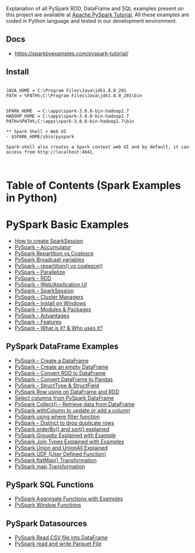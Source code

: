 Explanation of all PySpark RDD, DataFrame and SQL examples present on this project are available at [Apache PySpark Tutorial](https://sparkbyexamples.com/pyspark-tutorial/), All these examples are coded in Python language and tested in our development environment.


##  Docs
- https://sparkbyexamples.com/pyspark-tutorial/

## Install

```

JAVA_HOME = C:\Program Files\Java\jdk1.8.0_201
PATH = %PATH%;C:\Program Files\Java\jdk1.8.0_201\bin


SPARK_HOME  = C:\apps\spark-3.0.0-bin-hadoop2.7
HADOOP_HOME = C:\apps\spark-3.0.0-bin-hadoop2.7
PATH=%PATH%;C:\apps\spark-3.0.0-bin-hadoop2.7\bin

** Spark Shell + Web UI
- $SPARK_HOME/sbin/pyspark

Spark-shell also creates a Spark context web UI and by default, it can access from http://localhost:4041.



```



# Table of Contents (Spark Examples in Python)

# PySpark Basic Examples
- [How to create SparkSession](https://sparkbyexamples.com/pyspark/pyspark-what-is-sparksession/)
- [PySpark – Accumulator](https://sparkbyexamples.com/pyspark/pyspark-accumulator-with-example/)
- [PySpark Repartition vs Coalesce](https://sparkbyexamples.com/pyspark/pyspark-repartition-vs-coalesce/)
- [PySpark Broadcast variables](https://sparkbyexamples.com/pyspark/pyspark-broadcast-variables/)
- [PySpark – repartition() vs coalesce()](https://sparkbyexamples.com/pyspark/pyspark-repartition-vs-coalesce/)
- [PySpark – Parallelize](https://sparkbyexamples.com/pyspark/pyspark-parallelize-create-rdd/)
- [PySpark – RDD](https://sparkbyexamples.com/pyspark-rdd)
- [PySpark – Web/Application UI](https://sparkbyexamples.com/spark/spark-web-ui-understanding/)
- [PySpark – SparkSession](https://sparkbyexamples.com/pyspark/pyspark-what-is-sparksession/)
- [PySpark – Cluster Managers](https://sparkbyexamples.com/pyspark-tutorial/#cluster-manager)
- [PySpark – Install on Windows](https://sparkbyexamples.com/pyspark-tutorial/#pyspark-installation)
- [PySpark – Modules & Packages](https://sparkbyexamples.com/pyspark-tutorial/#modules-packages)
- [PySpark – Advantages](https://sparkbyexamples.com/pyspark-tutorial/#advantages)
- [PySpark – Features](https://sparkbyexamples.com/pyspark-tutorial/#features)
- [PySpark – What is it? & Who uses it?](https://sparkbyexamples.com/pyspark/what-is-pyspark-and-who-uses-it/)


## PySpark DataFrame Examples 
- [PySpark – Create a DataFrame](https://sparkbyexamples.com/pyspark/different-ways-to-create-dataframe-in-pyspark/)
- [PySpark – Create an empty DataFrame](https://sparkbyexamples.com/pyspark/pyspark-create-an-empty-dataframe/)
- [PySpark – Convert RDD to DataFrame](https://sparkbyexamples.com/pyspark/convert-pyspark-rdd-to-dataframe/)
- [PySpark – Convert DataFrame to Pandas](https://sparkbyexamples.com/pyspark/convert-pyspark-dataframe-to-pandas/)
- [PySpark – StructType & StructField](https://sparkbyexamples.com/pyspark/pyspark-structtype-and-structfield/)
- [PySpark Row using on DataFrame and RDD](https://sparkbyexamples.com/pyspark/pyspark-row-using-rdd-dataframe/)
- [Select columns from PySpark DataFrame ](https://sparkbyexamples.com/pyspark/select-columns-from-pyspark-dataframe/)
- [PySpark Collect() – Retrieve data from DataFrame](https://sparkbyexamples.com/pyspark/pyspark-collect/)
- [PySpark withColumn to update or add a column](https://sparkbyexamples.com/pyspark/pyspark-withcolumn/)
- [PySpark using where filter function ](https://sparkbyexamples.com/pyspark/pyspark-where-filter/)
- [PySpark – Distinct to drop duplicate rows ](https://sparkbyexamples.com/pyspark/pyspark-distinct-to-drop-duplicates/)
- [ PySpark orderBy() and sort() explained](https://sparkbyexamples.com/pyspark/pyspark-orderby-and-sort-explained/)
- [PySpark Groupby Explained with Example](https://sparkbyexamples.com/pyspark/pyspark-groupby-explained-with-example/)
- [PySpark Join Types Explained with Examples](https://sparkbyexamples.com/pyspark/pyspark-join/)
- [PySpark Union and UnionAll Explained](https://sparkbyexamples.com/pyspark/pyspark-union-and-unionall/)
- [PySpark UDF (User Defined Function)](https://sparkbyexamples.com/pyspark/pyspark-udf-user-defined-function/)
- [PySpark flatMap() Transformation](https://sparkbyexamples.com/pyspark/pyspark-flatmap-transformation/)
- [PySpark map Transformation](https://sparkbyexamples.com/pyspark/pyspark-map-transformation/)


## PySpark SQL Functions
- [PySpark Aggregate Functions with Examples](https://sparkbyexamples.com/pyspark/pyspark-aggregate-functions/)
- [PySpark Window Functions](https://sparkbyexamples.com/pyspark/pyspark-window-functions/)


## PySpark Datasources
- [PySpark Read CSV file into DataFrame](https://sparkbyexamples.com/pyspark/pyspark-read-csv-file-into-dataframe/)
- [PySpark read and write Parquet File ](https://sparkbyexamples.com/pyspark/pyspark-read-and-write-parquet-file/)

